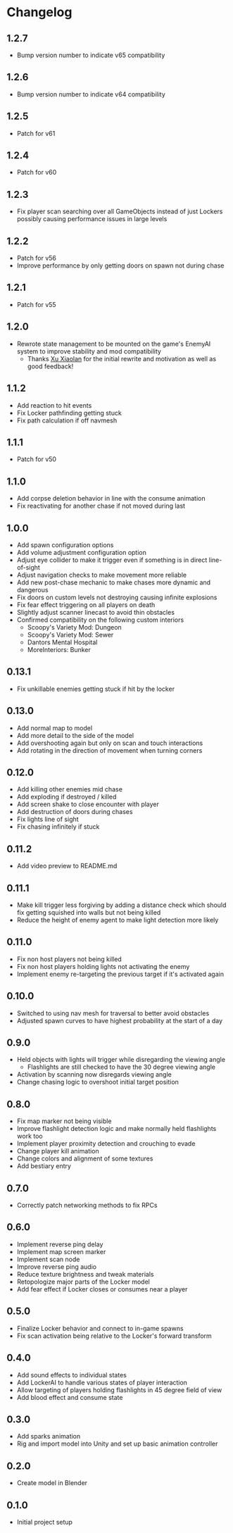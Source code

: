 
# Changelog #

## 1.2.7 ##

- Bump version number to indicate v65 compatibility

## 1.2.6 ##

- Bump version number to indicate v64 compatibility

## 1.2.5 ##

- Patch for v61

## 1.2.4 ##

- Patch for v60

## 1.2.3 ##

- Fix player scan searching over all GameObjects instead of just Lockers possibly causing performance issues in large levels

## 1.2.2 ##

- Patch for v56
- Improve performance by only getting doors on spawn not during chase

## 1.2.1 ##

- Patch for v55

## 1.2.0 ##

- Rewrote state management to be mounted on the game's EnemyAI system to improve stability and mod compatibility
    + Thanks [Xu Xiaolan](https://github.com/XuuXiao) for the initial rewrite and motivation as well as good feedback!

## 1.1.2 ##

- Add reaction to hit events
- Fix Locker pathfinding getting stuck
- Fix path calculation if off navmesh

## 1.1.1 ##

- Patch for v50

## 1.1.0 ##

- Add corpse deletion behavior in line with the consume animation
- Fix reactivating for another chase if not moved during last

## 1.0.0 ##

- Add spawn configuration options
- Add volume adjustment configuration option
- Adjust eye collider to make it trigger even if something is in direct line-of-sight
- Adjust navigation checks to make movement more reliable
- Add new post-chase mechanic to make chases more dynamic and dangerous
- Fix doors on custom levels not destroying causing infinite explosions
- Fix fear effect triggering on all players on death
- Slightly adjust scanner linecast to avoid thin obstacles
- Confirmed compatibility on the following custom interiors
    + Scoopy's Variety Mod: Dungeon
    + Scoopy's Variety Mod: Sewer
    + Dantors Mental Hospital
    + MoreInteriors: Bunker

## 0.13.1 ##

- Fix unkillable enemies getting stuck if hit by the locker

## 0.13.0 ##

- Add normal map to model
- Add more detail to the side of the model
- Add overshooting again but only on scan and touch interactions
- Add rotating in the direction of movement when turning corners

## 0.12.0 ##

- Add killing other enemies mid chase
- Add exploding if destroyed / killed
- Add screen shake to close encounter with player
- Add destruction of doors during chases
- Fix lights line of sight
- Fix chasing infinitely if stuck

## 0.11.2 ##

- Add video preview to README.md

## 0.11.1 ##

- Make kill trigger less forgiving by adding a distance check which should fix getting squished into walls but not being killed
- Reduce the height of enemy agent to make light detection more likely

## 0.11.0 ##

- Fix non host players not being killed
- Fix non host players holding lights not activating the enemy
- Implement enemy re-targeting the previous target if it's activated again

## 0.10.0 ##

- Switched to using nav mesh for traversal to better avoid obstacles
- Adjusted spawn curves to have highest probability at the start of a day

## 0.9.0 ##

- Held objects with lights will trigger while disregarding the viewing angle
    + Flashlights are still checked to have the 30 degree viewing angle
- Activation by scanning now disregards viewing angle
- Change chasing logic to overshoot initial target position

## 0.8.0 ##

- Fix map marker not being visible
- Improve flashlight detection logic and make normally held flashlights work too
- Implement player proximity detection and crouching to evade
- Change player kill animation
- Change colors and alignment of some textures
- Add bestiary entry

## 0.7.0 ##

- Correctly patch networking methods to fix RPCs

## 0.6.0 ##

- Implement reverse ping delay
- Implement map screen marker
- Implement scan node
- Improve reverse ping audio
- Reduce texture brightness and tweak materials
- Retopologize major parts of the Locker model
- Add fear effect if Locker closes or consumes near a player

## 0.5.0 ##

- Finalize Locker behavior and connect to in-game spawns
- Fix scan activation being relative to the Locker's forward transform

## 0.4.0 ##

- Add sound effects to individual states
- Add LockerAI to handle various states of player interaction
- Allow targeting of players holding flashlights in 45 degree field of view
- Add blood effect and consume state

## 0.3.0 ##

- Add sparks animation
- Rig and import model into Unity and set up basic animation controller

## 0.2.0 ##

- Create model in Blender

## 0.1.0 ##

- Initial project setup